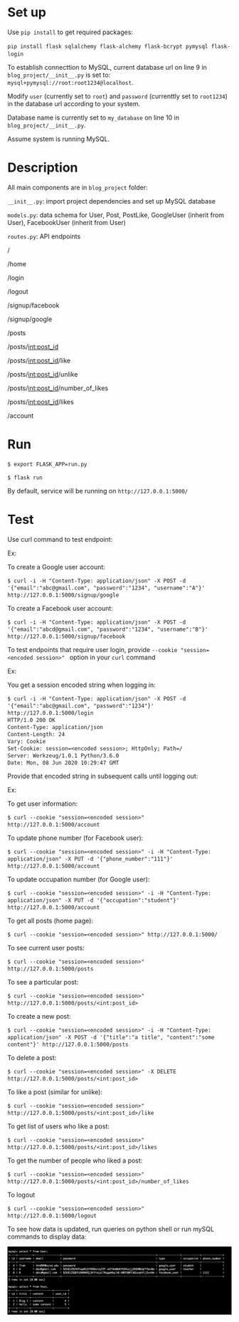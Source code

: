 # Set up

Use `pip install` to get required packages:

`pip install flask sqlalchemy flask-alchemy flask-bcrypt pymysql flask-login`

To establish connecttion to MySQL, current database url on line 9 in `blog_project/__init__.py` is set to: `mysql+pymysql://root:root1234@localhost`.

Modify `user` (currently set to `root`) and `password` (currenttly set to `root1234`) in the database url according to your system.

Database name is currently set to `my_database` on line 10 in `blog_project/__init__.py`.

Assume system is running MySQL.


# Description

All main components are in `blog_project` folder:

`__init__.py`: import project dependencies and set up MySQL database

`models.py`: data schema for User, Post, PostLike, GoogleUser (inherit from User), FacebookUser (inherit from User)

`routes.py`: API endpoints

/

/home

/login

/logout

/signup/facebook

/signup/google

/posts

/posts/<int:post_id>

/posts/<int:post_id>/like

/posts/<int:post_id>/unlike

/posts/<int:post_id>/number_of_likes

/posts/<int:post_id>/likes

/account


# Run

```
$ export FLASK_APP=run.py
```

```
$ flask run
```

By default, service will be running on `http://127.0.0.1:5000/`

# Test

Use curl command to test endpoint:

Ex:

To create a Google user account:

```
$ curl -i -H "Content-Type: application/json" -X POST -d '{"email":"abc@gmail.com", "password":"1234", "username":"A"}' http://127.0.0.1:5000/signup/google
```

To create a Facebook user account:

```
$ curl -i -H "Content-Type: application/json" -X POST -d '{"email":"abcd@gmail.com", "password":"1234", "username":"B"}' http://127.0.0.1:5000/signup/facebook
```

To test endpoints that require user login, provide `--cookie "session=<encoded session>" ` option in your `curl` command

Ex:

You get a session encoded string when logging in:

```
$ curl -i -H "Content-Type: application/json" -X POST -d '{"email":"abc@gmail.com", "password":"1234"}' http://127.0.0.1:5000/login
HTTP/1.0 200 OK
Content-Type: application/json
Content-Length: 24
Vary: Cookie
Set-Cookie: session=<encoded session>; HttpOnly; Path=/
Server: Werkzeug/1.0.1 Python/3.6.0
Date: Mon, 08 Jun 2020 10:29:47 GMT
```

Provide that encoded string in subsequent calls until logging out:

Ex:

To get user information:

```
$ curl --cookie "session=<encoded session>" http://127.0.0.1:5000/account
```

To update phone number (for Facebook user):

```
$ curl --cookie "session=<encoded session>" -i -H "Content-Type: application/json" -X PUT -d '{"phone_number":"111"}' http://127.0.0.1:5000/account
```

To update occupation number (for Google user):

```
$ curl --cookie "session=<encoded session>" -i -H "Content-Type: application/json" -X PUT -d '{"occupation":"student"}' http://127.0.0.1:5000/account
```

To get all posts (home page):

```
$ curl --cookie "session=<encoded session>" http://127.0.0.1:5000/
```

To see current user posts:

```
$ curl --cookie "session=<encoded session>" http://127.0.0.1:5000/posts
```

To see a particular post:

```
$ curl --cookie "session=<encoded session>" http://127.0.0.1:5000/posts/<int:post_id>
```

To create a new post:

```
$ curl --cookie "session=<encoded session>" -i -H "Content-Type: application/json" -X POST -d '{"title":"a title", "content":"some content"}' http://127.0.0.1:5000/posts
```

To delete a post:

```
$ curl --cookie "session=<encoded session>" -X DELETE http://127.0.0.1:5000/posts/<int:post_id>
```

To like a post (similar for unlike):

```
$ curl --cookie "session=<encoded session>" http://127.0.0.1:5000/posts/<int:post_id>/like
```

To get list of users who like a post:

```
$ curl --cookie "session=<encoded session>" http://127.0.0.1:5000/posts/<int:post_id>/likes
```

To get the number of people who liked a post:

```
$ curl --cookie "session=<encoded session>" http://127.0.0.1:5000/posts/<int:post_id>/number_of_likes
```

To logout

```
$ curl --cookie "session=<encoded session>" http://127.0.0.1:5000/logout
```

To see how data is updated, run queries on python shell or run mySQL commands to display data:

![](data.png)

